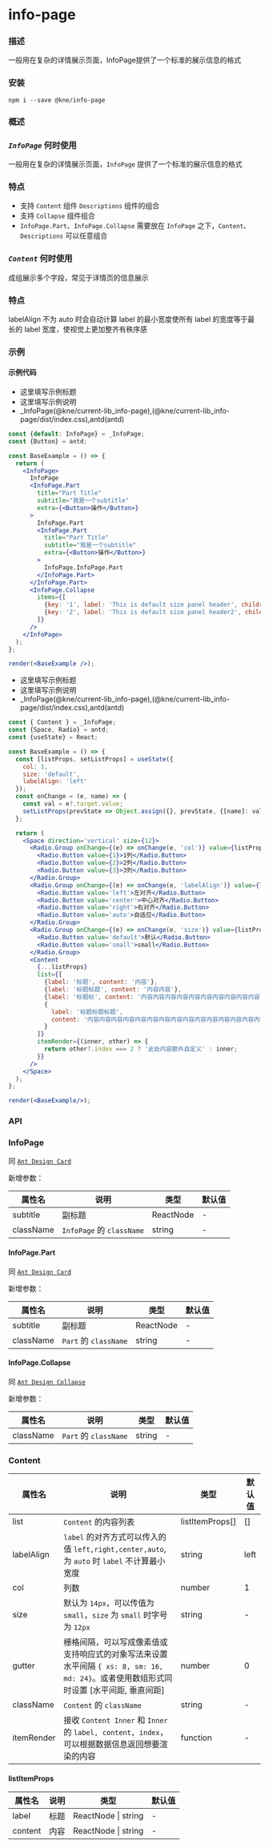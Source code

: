 
# info-page


### 描述

一般用在复杂的详情展示页面，InfoPage提供了一个标准的展示信息的格式


### 安装

```shell
npm i --save @kne/info-page
```


### 概述

### *`InfoPage`* 何时使用

一般用在复杂的详情展示页面，`InfoPage` 提供了一个标准的展示信息的格式

### 特点

* 支持 `Content` 组件 `Descriptions` 组件的组合
* 支持 `Collapse` 组件组合
* `InfoPage.Part`、`InfoPage.Collapse` 需要放在 `InfoPage` 之下，`Content`、`Descriptions` 可以任意组合

### *`Content`* 何时使用

成组展示多个字段，常见于详情页的信息展示

### 特点

labelAlign 不为 auto 时会自动计算 label 的最小宽度使所有 label 的宽度等于最长的 label 宽度，使视觉上更加整齐有秩序感


### 示例

#### 示例代码

- 这里填写示例标题
- 这里填写示例说明
- _InfoPage(@kne/current-lib_info-page),(@kne/current-lib_info-page/dist/index.css),antd(antd)

```jsx
const {default: InfoPage} = _InfoPage;
const {Button} = antd;

const BaseExample = () => {
  return (
    <InfoPage>
      InfoPage
      <InfoPage.Part
        title="Part Title"
        subtitle="我是一个subtitle"
        extra={<Button>操作</Button>}
      >
        InfoPage.Part
        <InfoPage.Part
          title="Part Title"
          subtitle="我是一个subtitle"
          extra={<Button>操作</Button>}
        >
          InfoPage.InfoPage.Part
        </InfoPage.Part>
      </InfoPage.Part>
      <InfoPage.Collapse
        items={[
          {key: '1', label: 'This is default size panel header', children: <p>InfoPage.Collapse</p>},
          {key: '2', label: 'This is default size panel header2', children: <p>InfoPage.Collapse2</p>},
        ]}
      />
    </InfoPage>
  );
};

render(<BaseExample />);

```

- 这里填写示例标题
- 这里填写示例说明
- _InfoPage(@kne/current-lib_info-page),(@kne/current-lib_info-page/dist/index.css),antd(antd)

```jsx
const { Content } = _InfoPage;
const {Space, Radio} = antd;
const {useState} = React;

const BaseExample = () => {
  const [listProps, setListProps] = useState({
    col: 1,
    size: 'default',
    labelAlign: 'left'
  });
  const onChange = (e, name) => {
    const val = e?.target.value;
    setListProps(prevState => Object.assign({}, prevState, {[name]: val}));
  };

  return (
    <Space direction='vertical' size={12}>
      <Radio.Group onChange={(e) => onChange(e, 'col')} value={listProps.col}>
        <Radio.Button value={1}>1列</Radio.Button>
        <Radio.Button value={2}>2列</Radio.Button>
        <Radio.Button value={3}>3列</Radio.Button>
      </Radio.Group>
      <Radio.Group onChange={(e) => onChange(e, 'labelAlign')} value={listProps.labelAlign}>
        <Radio.Button value='left'>左对齐</Radio.Button>
        <Radio.Button value='center'>中心对齐</Radio.Button>
        <Radio.Button value='right'>右对齐</Radio.Button>
        <Radio.Button value='auto'>自适应</Radio.Button>
      </Radio.Group>
      <Radio.Group onChange={(e) => onChange(e, 'size')} value={listProps.size}>
        <Radio.Button value='default'>默认</Radio.Button>
        <Radio.Button value='small'>small</Radio.Button>
      </Radio.Group>
      <Content
        {...listProps}
        list={[
          {label: '标题', content: '内容'},
          {label: '标题标题', content: '内容内容'},
          {label: '标题标', content: '内容内容内容内容内容内容内容内容内容内容'},
          {
            label: '标题标题标题',
            content: '内容内容内容内容内容内容内容内容内容内容内容内容内容内容内容内容内容内容内容内容内容内容内容内容内容内容内容内容内容内容内容内容内容内容内容内容内容内容内容内容内容内容内容内容内容内容内容内容内容内容内容内容内容内容内容内容内容内容内容内容内容内容内容内容内容内容内容内容内容内容内容内容内容内容内容内容内容内容内容内容内容内容内容内容内容内容内容内容内容内容内容内容内容内容内容内容内容内容内容内容'
          }
        ]}
        itemRender={(inner, other) => {
          return other?.index === 2 ? '此处内容额外自定义' : inner;
        }}
      />
    </Space>
  );
};

render(<BaseExample/>);

```


### API

### InfoPage

同 [`Ant Design Card`](https://ant.design/components/Card#api)

新增参数：

| 属性名       | 说明                       | 类型        | 默认值 |
|-----------|--------------------------|-----------|-----|
| subtitle  | 副标题                      | ReactNode | -   |
| className | `InfoPage` 的 `className` | string    | -   |

#### InfoPage.Part

同 [`Ant Design Card`](https://ant.design/components/Card#api)

新增参数：

| 属性名       | 说明                   | 类型        | 默认值 |
|-----------|----------------------|-----------|-----|
| subtitle  | 副标题                  | ReactNode | -   |
| className | `Part` 的 `className` | string    | -   |

#### InfoPage.Collapse

同 [`Ant Design Collapse`](https://ant.design/components/Collapse#collapse)

新增参数：

| 属性名       | 说明                   | 类型     | 默认值 |
|-----------|----------------------|--------|-----|
| className | `Part` 的 `className` | string | -   |

### Content

| 属性名        | 说明                                                                                  | 类型              | 默认值  |
|------------|-------------------------------------------------------------------------------------|-----------------|------|
| list       | `Content` 的内容列表                                                                     | listItemProps[] | []   |
| labelAlign | `label` 的对齐方式可以传入的值 `left,right,center,auto`,为 `auto` 时 `label` 不计算最小宽度             | string          | left |
| col        | 列数                                                                                  | number          | 1    |
| size       | 默认为 `14px`，可以传值为 `small`，`size` 为 `small` 时字号为 `12px`                               | string          | -    |
| gutter     | 栅格间隔，可以写成像素值或支持响应式的对象写法来设置水平间隔 `{ xs: 8, sm: 16, md: 24}`。或者使用数组形式同时设置 [水平间距, 垂直间距] | number          | 0    |
| className  | `Content` 的 `className`                                                             | string          | -    |
| itemRender | 接收 `Content Inner` 和 `Inner` 的 `label, content, index`，可以根据数据信息返回想要渲染的内容            | function        | -    |

#### listItemProps

| 属性名     | 说明 | 类型                  | 默认值 |
|---------|----|---------------------|-----|
| label   | 标题 | ReactNode \| string | -   |
| content | 内容 | ReactNode \| string | -   |

